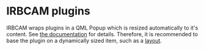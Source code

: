 # IRBCAM plugins

IRBCAM wraps plugins in a QML Popup which is resized automatically to it's content. See [the documentation](https://doc.qt.io/qt-6/qml-qtquick-controls2-popup.html#popup-sizing) for details. Therefore, it is recommended to base the plugin on a dynamically sized item, such as a [layout](https://doc.qt.io/qt-6/qml-qtquick-layouts-layout.html).
